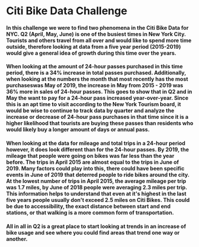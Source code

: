 # Citi Bike Data Challenge 

#### In this challenge we were to find two phenomena in the Citi Bike Data for NYC. Q2 (April, May, June) is one of the busiest times in New York City. Tourists and others travel from all over and would like to spend more time outside, therefore looking at data from a five year period (2015-2019) would give a general idea of growth during this time over the years.

#### When looking at the amount of 24-hour passes purchased in this time period, there is a 34% increase in total passes purchased. Additionally, when looking at the numbers the month that most recently has the most purchaseswas May of 2019, the increase in May from 2015 - 2019 was 36% more in sales of 24-hour passes. This goes to show that in Q2 and in May the want to pay for a 24-hour pass increased year-over-year. Since this is an apt time to visit according to the New York Tourism board, it would be wise to continue to track data by quarter and analyze the increase or decrease of 24-hour pass purchases in that time since it is a higher likelihood that tourists are buying these passes than residents who would likely buy a longer amount of days or annual pass. 

#### When looking at the data for mileage and total trips in a 24-hour period however, it does look different than for the 24-hour passes. By 2019, the mileage that people were going on bikes was far less than the year before. The trips in April 2015 are almost equal to the trips in June of 2019. Many factors could play into this, there could have been specific events in June of 2019 that deterred people to ride bikes around the city. At the lowest number of trips in April 2015, the average mileage per trip was 1.7 miles, by June of 2018 people were averaging 2.3 miles per trip. This information helps to understand that even at it's highest in the last five years people usually don't exceed 2.5 miles on Citi Bikes. This could be due to accessibility, the exact distance between start and end stations, or that walking is a more common form of transportation. 

#### All in all in Q2 is a great place to start looking at trends in an increase of bike usage and see where you could find areas that trend one way or another. 
